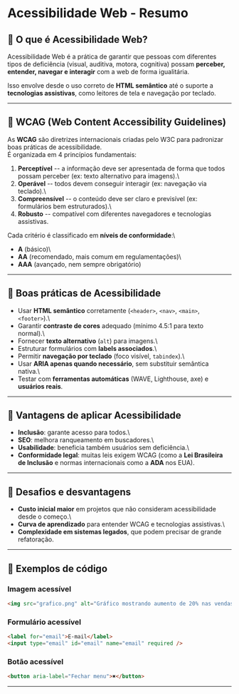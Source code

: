 # Acessibilidade Web - Resumo

## 🔹 O que é Acessibilidade Web?

Acessibilidade Web é a prática de garantir que pessoas com diferentes
tipos de deficiência (visual, auditiva, motora, cognitiva) possam
**perceber, entender, navegar e interagir** com a web de forma
igualitária.

Isso envolve desde o uso correto de **HTML semântico** até o suporte a
**tecnologias assistivas**, como leitores de tela e navegação por
teclado.

------------------------------------------------------------------------

## 🔹 WCAG (Web Content Accessibility Guidelines)

As **WCAG** são diretrizes internacionais criadas pelo W3C para
padronizar boas práticas de acessibilidade.\
É organizada em 4 princípios fundamentais:

1.  **Perceptível** -- a informação deve ser apresentada de forma que
    todos possam perceber (ex: texto alternativo para imagens).\
2.  **Operável** -- todos devem conseguir interagir (ex: navegação via
    teclado).\
3.  **Compreensível** -- o conteúdo deve ser claro e previsível (ex:
    formulários bem estruturados).\
4.  **Robusto** -- compatível com diferentes navegadores e tecnologias
    assistivas.

Cada critério é classificado em **níveis de conformidade**:\
- **A** (básico)\
- **AA** (recomendado, mais comum em regulamentações)\
- **AAA** (avançado, nem sempre obrigatório)

------------------------------------------------------------------------

## 🔹 Boas práticas de Acessibilidade

-   Usar **HTML semântico** corretamente (`<header>`, `<nav>`, `<main>`,
    `<footer>`).\
-   Garantir **contraste de cores** adequado (mínimo 4.5:1 para texto
    normal).\
-   Fornecer **texto alternativo** (`alt`) para imagens.\
-   Estruturar formulários com **labels associados**.\
-   Permitir **navegação por teclado** (foco visível, `tabindex`).\
-   Usar **ARIA apenas quando necessário**, sem substituir semântica
    nativa.\
-   Testar com **ferramentas automáticas** (WAVE, Lighthouse, axe) e
    **usuários reais**.

------------------------------------------------------------------------

## 🔹 Vantagens de aplicar Acessibilidade

-   **Inclusão**: garante acesso para todos.\
-   **SEO**: melhora ranqueamento em buscadores.\
-   **Usabilidade**: beneficia também usuários sem deficiência.\
-   **Conformidade legal**: muitas leis exigem WCAG (como a **Lei
    Brasileira de Inclusão** e normas internacionais como a **ADA** nos
    EUA).

------------------------------------------------------------------------

## 🔹 Desafios e desvantagens

-   **Custo inicial maior** em projetos que não consideram
    acessibilidade desde o começo.\
-   **Curva de aprendizado** para entender WCAG e tecnologias
    assistivas.\
-   **Complexidade em sistemas legados**, que podem precisar de grande
    refatoração.

------------------------------------------------------------------------

## 🔹 Exemplos de código

### Imagem acessível

``` html
<img src="grafico.png" alt="Gráfico mostrando aumento de 20% nas vendas em 2024" />
```

### Formulário acessível

``` html
<label for="email">E-mail</label>
<input type="email" id="email" name="email" required />
```

### Botão acessível

``` html
<button aria-label="Fechar menu">✖</button>
```

------------------------------------------------------------------------